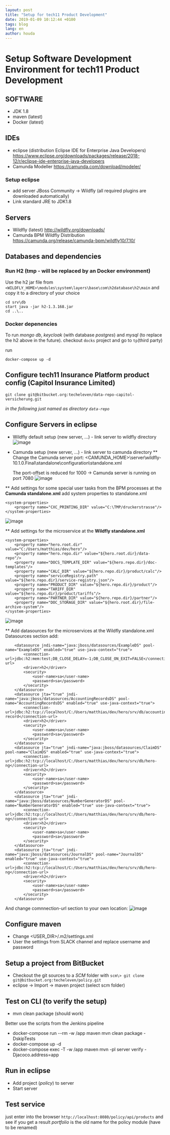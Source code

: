 ```yaml
---
layout: post
title: "Setup for tech11 Product Development"
date: 2019-01-09 10:12:44 +0100
tags: blog 
lang: en
author: houda
---
```

Setup Software Development Environment for tech11 Product Development
=====================================================================

## SOFTWARE

* JDK 1.8
* maven (latest)
* Docker (latest)

## IDEs

* eclipse (distribution Eclipse IDE for Enterprise Java Developers)
  https://www.eclipse.org/downloads/packages/release/2018-12/r/eclipse-ide-enterprise-java-developers
* Camunda Modeller
  https://camunda.com/download/modeler/

### Setup eclipse

* add server JBoss Community -> Wildfly (all required plugins are downloaded automatically)
* Link standard JRE to JDK1.8

## Servers

* Wildfly (latest)
  http://wildfly.org/downloads/
* Camunda BPM Wildfly Distribution
  https://camunda.org/release/camunda-bpm/wildfly10/7.10/

## Databases and dependencies

### Run H2 (tmp - will be replaced by an Docker environment)

Use the h2 jar file from `<WILDFLY_HOME>\modules\system\layers\base\com\h2database\h2\main` and copy it to a directory of your choice

	cd srv\db
	start java -jar h2-1.3.168.jar
	cd ..\..

### Docker depenencies

To run *mongo db*, *keycloak* (with database *postgres*) and *mysql* (to replace the h2 above in the future).
checkout `docks` project and go to `tp`(third party)

run

	docker-compose up -d

## Configure tech11 Insurance Platform product config (Capitol Insurance Limited)

	git clone git@bitbucket.org:techeleven/data-repo-capitol-versicherung.git

*in the following just named as directory `data-repo`*


## Configure Servers in eclipse

* Wildfly default setup (new server, ...) - link server to wildfly directory
![image](https://user-images.githubusercontent.com/47417483/52414462-b5a65e00-2ae4-11e9-81a1-b0e7b7d7904b.png)


* Camunda setup (new server, ...) - link server to camunda directory
** Change the Camunda server port: <CAMUNDA_HOME>\server\wildfly-10.1.0.Final\standalone\configuration\standalone.xml
 
	<socket-binding-group name="standard-sockets" default-interface="public" port-offset="${jboss.socket.binding.port-offset:-1000}">

   The port-offset is reduced for 1000 -> Camunda server is running on port 7080
   ![image](https://user-images.githubusercontent.com/47417483/52415027-3c0f6f80-2ae6-11e9-86ce-0f744cb27abd.png)
   

** Add settings for some special user tasks from the BPM processes at the **Camunda standalone.xml**
   add system properties to standalone.xml

    <system-properties>
        <property name="CXC_PRINTING_DIR" value="C:\TMP/druckerstrasse"/>
    </system-properties>
![image](https://user-images.githubusercontent.com/47417483/52415257-c7890080-2ae6-11e9-9b78-46eac9b8cd78.png)

** Add settings for the microservice at the **Wildfly standalone.xml**
   
    <system-properties>
        <property name="hero.root.dir" value="C:/Users/matthias/dev/hero"/>
        <property name="hero.repo.dir" value="${hero.root.dir}/data-repo"/>
        <property name="DOCS_TEMPLATE_DIR" value="${hero.repo.dir}/doc-templates"/>
        <property name="CALC_DIR" value="${hero.repo.dir}/product/calc"/>
        <property name="serviceRegistry.path" value="${hero.repo.dir}/service-registry.json"/>
        <property name="PRODUCT_DIR" value="${hero.repo.dir}/product"/>
        <property name="TARIFF_DIR" value="${hero.repo.dir}/product/tariffs"/>
        <property name="PARTNER_DIR" value="${hero.repo.dir}/partner"/>
        <property name="DOC_STORAGE_DIR" value="${hero.root.dir}/file-archive-system"/>
    </system-properties>    
![image](https://user-images.githubusercontent.com/47417483/52415804-564a4d00-2ae8-11e9-96b7-407500559165.png)

** Add datasources for the microservices at the Wildfly standalone.xml
   Datasources section add:

		<datasource jndi-name="java:jboss/datasources/ExampleDS" pool-name="ExampleDS" enabled="true" use-java-context="true">
			<connection-url>jdbc:h2:mem:test;DB_CLOSE_DELAY=-1;DB_CLOSE_ON_EXIT=FALSE</connection-url>
			<driver>h2</driver>
			<security>
				<user-name>sa</user-name>
				<password>sa</password>
			</security>
		</datasource>
		<datasource jta="true" jndi-name="java:jboss/datasources/AccountingRecordsDS" pool-name="AccountingRecordsDS" enabled="true" use-java-context="true">
			<connection-url>jdbc:h2:tcp://localhost/C:/Users/matthias/dev/hero/srv/db/accounting-record</connection-url>
			<driver>h2</driver>
			<security>
				<user-name>sa</user-name>
				<password>sa</password>
			</security>
		</datasource>
		<datasource jta="true" jndi-name="java:jboss/datasources/ClaimDS" pool-name="ClaimDS" enabled="true" use-java-context="true">
			<connection-url>jdbc:h2:tcp://localhost/C:/Users/matthias/dev/hero/srv/db/hero-ng</connection-url>
			<driver>h2</driver>
			<security>
				<user-name>sa</user-name>
				<password>sa</password>
			</security>
		</datasource>
		<datasource jta="true" jndi-name="java:jboss/datasources/NumberGeneratorDS" pool-name="NumberGeneratorDS" enabled="true" use-java-context="true">
			<connection-url>jdbc:h2:tcp://localhost/C:/Users/matthias/dev/hero/srv/db/hero-ng</connection-url>
			<driver>h2</driver>
			<security>
				<user-name>sa</user-name>
				<password>sa</password>
			</security>
		</datasource>
		<datasource jta="true" jndi-name="java:jboss/datasources/JournalDS" pool-name="JournalDS" enabled="true" use-java-context="true">
			<connection-url>jdbc:h2:tcp://localhost/C:/Users/matthias/dev/hero/srv/db/hero-ng</connection-url>
			<driver>h2</driver>
			<security>
				<user-name>sa</user-name>
				<password>sa</password>
			</security>
		</datasource>
And change comnnection-url section to your own location:
![image](https://user-images.githubusercontent.com/47417483/52415664-ec31a800-2ae7-11e9-95d4-905c83528122.png)

## Configure maven

* Change <USER_DIR>/.m2/settings.xml
* User the settings from SLACK channel and replace username and password


## Setup a project from BitBucket

* Checkout the git sources to a *SCM* folder with `scm\> git clone git@bitbucket.org:techeleven/policy.git`
* eclipse -> Import -> maven project (select scm folder)

## Test on CLI (to verify the setup)

* mvn clean package (should work)

Better use the scripts from the Jenkins pipeline

* docker-compose run --rm -w /app maven mvn clean package -DskipTests
* docker-compose up -d
* docker-compose exec -T -w /app maven mvn -pl server verify -Djacoco.address=app

## Run in eclipse

* Add project (*policy*) to server
* Start server

## Test service

just enter into the browser `http://localhost:8080/policy/api/products` and see if you get a result
*portfolio* is the old name for the policy module (have to be renamed)

